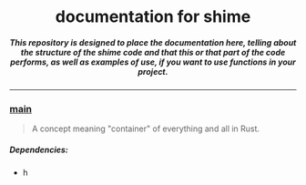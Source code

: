 <div align="center">
<h1>documentation for shime</h1>
<h5>This repository is designed to place the documentation here, telling about the structure of the shime code and that this or that part of the code performs, as well as examples of use, if you want to use functions in your project.</h5>
</div>

---

### [main](https://github.com/h1kkar/shime-doc/blob/main/src/main.md)

> A concept meaning "container" of everything and all in Rust.

##### Dependencies:

- h